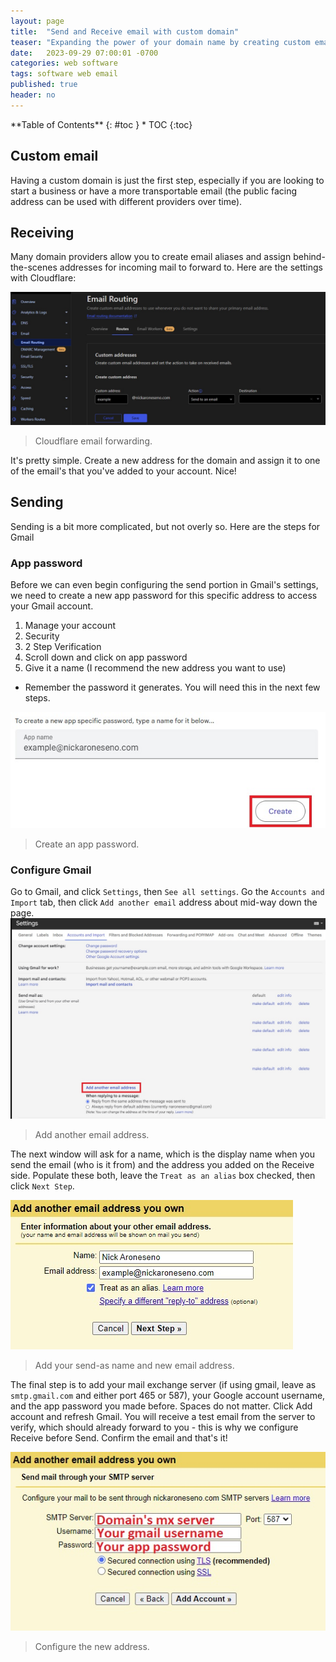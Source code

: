 ```yaml
---
layout: page
title:  "Send and Receive email with custom domain"
teaser: "Expanding the power of your domain name by creating custom email addresses."
date:   2023-09-29 07:00:01 -0700
categories: web software
tags: software web email
published: true
header: no
---
```

<div class="panel radius" markdown="1">
**Table of Contents**
{: #toc }
*  TOC
{:toc}
</div>

## Custom email 
Having a custom domain is just the first step, especially if you are looking to start a business or have a more transportable email (the public facing address can be used with different providers over time).

## Receiving
Many domain providers allow you to create email aliases and assign behind-the-scenes addresses for incoming mail to forward to. Here are the settings with Cloudflare:

![email1](/assets/images/guides/email01.jpg)
>Cloudflare email forwarding.

It's pretty simple. Create a new address for the domain and assign it to one of the email's that you've added to your account. Nice!

## Sending
Sending is a bit more complicated, but not overly so. Here are the steps for Gmail

### App password
Before we can even begin configuring the send portion in Gmail's settings, we need to create a new app password for this specific address to access your Gmail account.
1. Manage your account
2. Security
3. 2 Step Verification
4. Scroll down and click on app password
5. Give it a name (I recommend the new address you want to use)
 * Remember the password it generates. You will need this in the next few steps.

![email2](/assets/images/guides/email02.jpg)
>Create an app password.

### Configure Gmail
Go to Gmail, and click `Settings`, then `See all settings`. Go the `Accounts and Import` tab, then click `Add another email` address about mid-way down the page.
![email3](/assets/images/guides/email03.jpg)
>Add another email address.

The next window will ask for a name, which is the display name when you send the email (who is it from) and the address you added on the Receive side. Populate these both, leave the `Treat as an alias` box checked, then click `Next Step`.

![email4](/assets/images/guides/email04.jpg)
>Add your send-as name and new email address.

The final step is to add your mail exchange server (if using gmail, leave as `smtp.gmail.com` and either port 465 or 587), your Google account username, and the app password you made before. Spaces do not matter. Click Add account and refresh Gmail. You will receive a test email from the server to verify, which should already forward to you - this is why we configure Receive before Send. Confirm the email and that's it!

![email5](/assets/images/guides/email05.jpg)
>Configure the new address.

